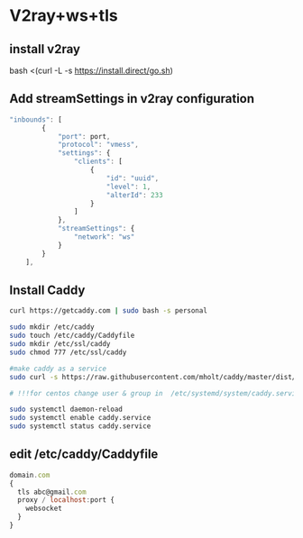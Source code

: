 # V2ray+ws+tls

## install v2ray

bash &lt;\(curl -L -s https://install.direct/go.sh)

## Add streamSettings in v2ray configuration

```javascript
"inbounds": [
		{
			"port": port,
			"protocol": "vmess",
			"settings": {
				"clients": [
					{
						"id": "uuid",
						"level": 1,
						"alterId": 233
					}
				]
			},
			"streamSettings": {
				"network": "ws"
			}
		}
	],
```

## Install Caddy

```bash
curl https://getcaddy.com | sudo bash -s personal

sudo mkdir /etc/caddy
sudo touch /etc/caddy/Caddyfile
sudo mkdir /etc/ssl/caddy
sudo chmod 777 /etc/ssl/caddy

#make caddy as a service
sudo curl -s https://raw.githubusercontent.com/mholt/caddy/master/dist/init/linux-systemd/caddy.service -o /etc/systemd/system/caddy.service

# !!!for centos change user & group in  /etc/systemd/system/caddy.service

sudo systemctl daemon-reload
sudo systemctl enable caddy.service
sudo systemctl status caddy.service


```

## edit /etc/caddy/Caddyfile

```javascript
domain.com
{
  tls abc@gmail.com
  proxy / localhost:port {
    websocket
  }
}

```
